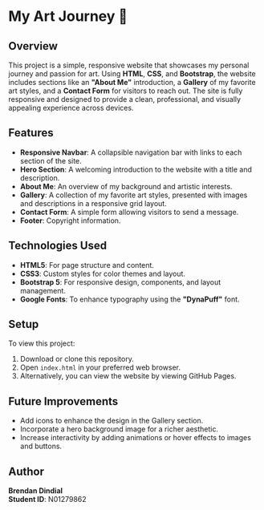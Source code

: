 # My Art Journey 🎨

## Overview
This project is a simple, responsive website that showcases my personal journey and passion for art. Using **HTML**, **CSS**, and **Bootstrap**, the website includes sections like an **"About Me"** introduction, a **Gallery** of my favorite art styles, and a **Contact Form** for visitors to reach out. The site is fully responsive and designed to provide a clean, professional, and visually appealing experience across devices.

## Features
- **Responsive Navbar**: A collapsible navigation bar with links to each section of the site.
- **Hero Section**: A welcoming introduction to the website with a title and description.
- **About Me**: An overview of my background and artistic interests.
- **Gallery**: A collection of my favorite art styles, presented with images and descriptions in a responsive grid layout.
- **Contact Form**: A simple form allowing visitors to send a message.
- **Footer**: Copyright information.

## Technologies Used
- **HTML5**: For page structure and content.
- **CSS3**: Custom styles for color themes and layout.
- **Bootstrap 5**: For responsive design, components, and layout management.
- **Google Fonts**: To enhance typography using the **"DynaPuff"** font.

## Setup
To view this project:
1. Download or clone this repository.
2. Open `index.html` in your preferred web browser.
3. Alternatively, you can view the website by viewing GitHub Pages.

## Future Improvements
- Add icons to enhance the design in the Gallery section.
- Incorporate a hero background image for a richer aesthetic.
- Increase interactivity by adding animations or hover effects to images and buttons.

## Author
**Brendan Dindial**  
**Student ID**: N01279862

